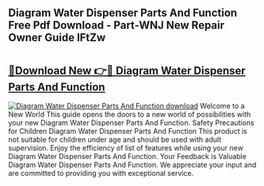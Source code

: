 ## Diagram Water Dispenser Parts And Function Free Pdf Download - Part-WNJ New Repair Owner Guide IFtZw

# <h2><a href="http://dfukeo.blite.top/?on=Diagram+Water+Dispenser+Parts+And+Function">🔗Download New 👉🔴 Diagram Water Dispenser Parts And Function</a></h2>

[![Diagram Water Dispenser Parts And Function download](https://i.imgur.com/lujVjoI.png)](http://dfukeo.blite.top/?on=Diagram+Water+Dispenser+Parts+And+Function)
Welcome to a New World This guide opens the doors to a new world of possibilities with your new Diagram Water Dispenser Parts And Function. Safety Precautions for Children Diagram Water Dispenser Parts And Function This product is not suitable for children under age and should be used with adult supervision. Enjoy the efficiency of list of features while using your new Diagram Water Dispenser Parts And Function. Your Feedback is Valuable Diagram Water Dispenser Parts And Function. We appreciate your input and are committed to providing you with exceptional service.
